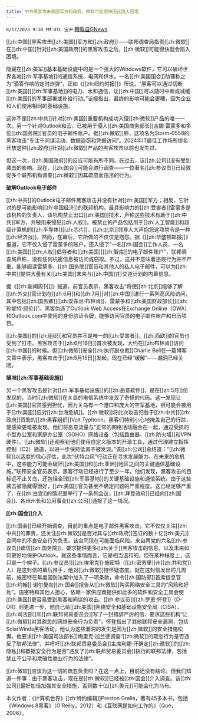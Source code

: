 ```yaml
---
title: 中共黑客攻击美国军方和政府，微软可能很快因此陷入困境
---
```

`8/17/2023 9:30 PM UTC 宝尹` [轉載自GNews](https://gnews.org/articles/1564521)

[[zh:中国]]黑客攻击[[zh:美国]]军方和[[zh:政府]]——联邦调查局指责[[zh:微软]]在[[zh:中国]]针对[[zh:美国政府]]的黑客攻击之后，[[zh:微软]]可能很快就会陷入困境。

隐藏在[[zh:美军]]基本基础设施中的是一个强大的Windows软件，它可以破坏世界各地[[zh:军事基地]]的通信系统、电网和供水。一名[[zh:美国国会]]助理称之为“滴答作响的定时炸弹”，正如《[[zh:纽约时报]]》所说，“黑客可以通过切断[[zh:美国]][[zh:军事基地]]的电力、水和通信，让[[zh:中国]]可以随时中断或减缓[[zh:美国]]的军事部署或补给行动。”该报指出，最终的影响可能会更糟，因为企业和人们使用相同的基础设施。

这并不是[[zh:中共]]针对[[zh:美国]]重要机构成功入侵[[zh:微软]]产品的唯一一次。另一个针对Outlook和云，已被用于侵入[[zh:美国商务部长]]吉娜·雷蒙多和多位[[zh:国务院]]官员的电子邮件账户。据[[zh:微软]]称，这项名为Storm-0558的黑客攻击“专注于间谍活动、数据盗窃和凭据访问”。2024年IT最佳工作场所提名开放这种[[zh:政府]]针对[[zh:微软]]产品的黑客攻击以前也发生过。

但这一次，[[zh:美国政府]]的反应可能有所不同。在过去，该[[zh:公司]]没有受到袭击的影响。现在，[[zh:国会]]可能会进行调查——一位著名[[zh:参议员]]已经敦促多个联邦机构调查[[zh:微软]]因其疏忽而违法的行为。

**破解Outlook电子邮件**

[[zh:中共]]的Outlook电子邮件黑客攻击并没有针对[[zh:美国]]军方；相反，它针对的是可能影响[[zh:中国经济]]的联邦机构。最具影响力的[[zh:受害者]]雷蒙多是该机构的负责人，该机构禁止出口[[zh:美国]]技术，声称这些技术有助于[[zh:中共]]军方，并被用来侵犯[[zh:人权]]。被禁止的产品包括用于[[zh:人工智能]]和超级计算机的[[zh:半导体]][[zh:芯片]]。[[zh:北京]]领导人大声抱怨这项禁令是一种[[zh:经济战]]。然而，在幕后，它所做的不仅仅是抱怨。据《[[zh:华盛顿邮报]]》报道，它不仅入侵了雷蒙多的账户，还入侵了“一名[[zh:国会]]工作人员、一名[[zh:美国]][[zh:人权]]倡导者和[[zh:美国]][[zh:智库]]的电子邮件账户”，联邦调查局声称，没有任何机密信息被访问或窃取。不过，这并不意味着违规行为并不严重。能够阅读雷蒙多、[[zh:国务院]]官员和其他人的私人电子邮件，可以为[[zh:中共]]提供大量有关[[zh:美国]]未来与[[zh:中国]]打交道计划的内幕信息。

据《[[zh:新闻周刊]]》报道，前官员表示，黑客攻击“将使[[zh:北京]]能够了解[[zh:外交]]官计划在[[zh:6月]]和[[zh:7月]]对[[zh:中国]]进行一系列高风险访问，其中包括[[zh:国务卿]][[zh:安东尼·布林肯]]、雷蒙多和[[zh:美国财政部长]][[zh:珍妮特·耶伦]]”。黑客伪造了Outlook Web Access在Exchange Online（OWA）和Outlook.com中使用的身份验证令牌，能够访问官员的电子邮件帐户和日历项目。

[[zh:美国]]的[[zh:组织]]和官员并不是唯一的[[zh:受害者]]，[[zh:西欧]]的官员也受到了打击。黑客攻击于[[zh:6月16日]]首次被发现，大约在[[zh:布林肯]]访问[[zh:中国]]的时候。但[[zh:微软]]安全[[zh:执行副总裁]]Charlie Bell在一篇博客文章中表示，黑客攻击于[[zh:5月15日]]发起，现在已经“缓解”——漏洞已经关闭。

**瞄准[[zh:军事基础设施]]**

另一个黑客攻击是针对[[zh:军事基础设施]]的[[zh:恶意软件]]，是在[[zh:5月]]份发现的，当时[[zh:微软]]在关岛的电信系统中发现了奇怪的代码。这一发现让[[zh:美国]]官员感到担忧，因为关岛有一个港口和庞大的空军基地，很可能会被用于[[zh:美国]]应对[[zh:台海危机]]。[[zh:微软]]将此次攻击归咎于[[zh:中共]][[zh:政府]]资助的[[zh:黑客组织]]Volt Typhoon。黑客们特别小心地掩盖自己的行踪，使感染更难被发现。他们将恶意流量与“正常的网络活动融合在一起，通过受损的小型办公室和家庭办公室（SOHO）网络设备（包括路由器、[[zh:防火墙]]和VPN硬件）。[[zh:微软]]还观察到他们使用自定义版本的开源工具，通过代理建立指挥控制（C2）通道，以进一步保持低调不被发现。”该[[zh:公司]]总结道：“[[zh:微软]]以适度的信心评估，此次“伏特台风”行动正在寻求发展能力，在未来的危机中，这些能力可能会破坏[[zh:美国]]和[[zh:亚洲]]地区之间的关键通信基础设施。”联邦安全官员表示，黑客行动已经进行了至少一年。他们发现，黑客攻击的目标远不止关岛，还包括全球[[zh:军事基地]]的关键基础设施和通信系统。由于这些袭击被隐藏得很好，[[zh:美国]]官员甚至不确定问题的严重程度。这已经足够严重了，在[[zh:白宫]]的情况室举行了一系列会议，[[zh:拜登政府]]已经向[[zh:国会]]、各州州长和公用事业[[zh:公司]]通报了这一情况。

**[[zh:国会]]介入**

[[zh:国会]]已经开始调查，目前的重点是电子邮件黑客攻击。它不仅仅关注[[zh:中共]]的罪责，还关注[[zh:微软]]是否对其与[[zh:政府]]签订的数十亿[[zh:美元]]合同中的不良安全行为负责。该合同现在可能面临风险。来自两党的六名[[zh:参议员]]致信[[zh:国务院]]，要求提供更多[[zh:关于]]黑客攻击的信息，以及未来如何更好地保护Outlook。就这些事情而言，它是相当温和的。但在某种程度上，这只是一个幌子。[[zh:参议员]][[zh:埃里克]]·施密特（[[zh:密苏里]]州[[zh:共和党]]人）是这封信的幕后推手，他对[[zh:微软]]持怀疑态度。就在这封信发出的几周前，施密特在年度国防法案中加入了一项条款，命令[[zh:国防部]]首席信息官[[zh:约翰]]·谢尔曼向[[zh:国会]]报告从[[zh:微软]]购买网络安全工具的“风险和好处”。施密特和其他人担心，依赖一家供应商提供如此多的软件和安全工具会使[[zh:美国]]更容易受到黑客和间谍的攻击。[[zh:参议员]][[zh:罗恩·怀登]]（D-OR）则更进一步，他自己给[[zh:美国]]网络安全和基础设施安全局（CISA）、[[zh:司法部]]和[[zh:联邦贸易委员会]]写了一封措辞严厉的信，要求这些机构“让[[zh:微软]]对其疏忽的网络安全行为负责”，怀登指出了其他联邦安全漏洞，包括SolarWinds黑客活动，他认为这些漏洞的发生是因为[[zh:微软]]的安全措施松懈。他要求[[zh:美国司法部长]]梅里克·加兰德调查“[[zh:微软]]的疏忽行为是否违反了联邦法律”，并呼吁[[zh:联邦贸易委员会]]主席利娜·汗确定[[zh:微软]]的[[zh:隐私]]和数据安全行为是否“违反了[[zh:联邦贸易委员会]]执行的联邦法律，包括禁止不公平和欺骗性商业行为的法律”。

[[zh:微软]]应该为这一切的疏忽负责吗？在这一点上，目前还没有结论。但我们知道一件事：由于黑客攻击，现在是[[zh:微软]]已经被[[zh:国会]]介入调查。该[[zh:公司]]最好加倍加强其安全措施，否则数十亿[[zh:美元]]可能会化为乌有。

本文作者：《计算机世界》[[zh:特约编辑]]Preston Gralla，著有45多本书，包括《Windows 8黑客》（O’Reilly，2012）和《互联网是如何工作的》（Que，2006）。
